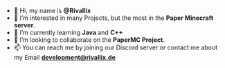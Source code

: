 - 👋 Hi, my name is **@Rivallix**
- 👀 I’m interested in many Projects, but the most in the **Paper Minecraft server**.
- 🌱 I’m currently learning **Java** and **C++**
- 💞️ I’m looking to collaborate on the **PaperMC Project**.
- 📫 You can reach me by joining our Discord server or contact me about my Email **development@rivallix.de**
